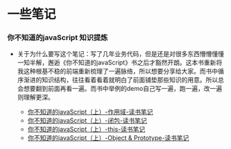 # 一些笔记

### 你不知道的javaScript 知识提炼

* 关于为什么要写这个笔记：写了几年业务代码，但是还是对很多东西懵懵懂懂一知半解，邂逅《你不知道的javaScript》书之后才豁然开朗。这本书重新将我这种根基不稳的前端重新梳理了一遍脉络，所以想要分享给大家。而书中循序渐进的知识结构，往往看着看着就明白了前面铺垫那些知识的用意。所以总会想要翻到前面再看一遍。而书中举例的demo自己写一遍，跑一遍，改一遍则理解更深。

    * [你不知道的javaScript（上）-作用域-读书笔记](https://github.com/YuFon/blog/issues/1)
    * [你不知道的javaScript（上）-闭包-读书笔记](https://github.com/YuFon/blog/issues/2)
    * [你不知道的javaScript（上）-this-读书笔记](https://github.com/YuFon/blog/issues/3)
    * [你不知道的javaScript（上）-Object & Prototype-读书笔记](https://github.com/YuFon/blog/issues/4)

